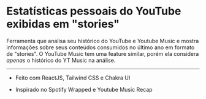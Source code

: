 # Estatísticas pessoais do YouTube exibidas em "stories"
Ferramenta que analisa seu histórico do YouTube e Youtube Music e mostra informações sobre seus conteúdos consumidos no último ano em formato de "stories". O YouTube Music tem uma feature similar, porém ela considera *apenas* o histórico do YT Music na análise.

---

- Feito com ReactJS, Tailwind CSS e Chakra UI

- Inspirado no Spotify Wrapped e Youtube Music Recap
